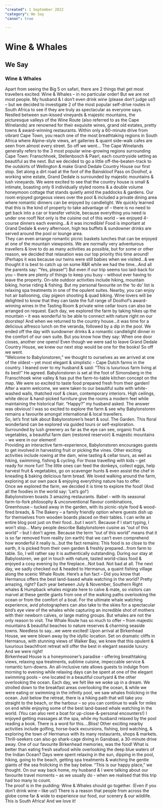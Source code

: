 ```yaml
---
"created": 1 September 2022
"category": We Say
"canon": true

---
```


# Wine & Whales
## We Say
### Wine & Whales

Apart from seeing the Big 5 on safari, there are 2 things that get most travellers excited:  Wine &amp; Whales – in no particular order!
But we are not most people.  My husband &amp; I don’t even drink wine (please don’t judge us!) – but we decided to investigate 2 of the most popular self-drive routes in South Africa to see if they are truly as spectacular as everyone says.
Nestled between sun-kissed vineyards &amp; majestic mountains, the picturesque valleys of the Wine Route (also referred to as the Cape Winelands) are renowned for their exquisite wines, grand old estates, pretty towns &amp; award-winning restaurants.
Within only a 60-minute drive from vibrant Cape Town, you reach one of the most breathtaking regions in South Africa where Alpine-style views, art galleries &amp; quaint side-walk cafes are seen from almost every street.
So off we went…
The Cape Winelands generally refers to the 3 most popular wine-growing regions surrounding Cape Town: Franschhoek, Stellenbosch &amp; Paarl, each countryside setting as beautiful as the next.  But we decided to go a little off-the-beaten-track to the outskirts of Wellington &amp; make Grand Dedale Country House our first stop.
Set along a dirt road at the foot of the Bainskloof Pass on Doolhof, a working wine estate, Grand Dedale is surrounded by majestic mountains &amp; lush vineyards.
We were excited to see that the country house is small &amp; intimate, boasting only 6 individually styled rooms &amp; a double volume honeymoon cottage that stands quietly amid the paddocks &amp; gardens.
Our room enjoyed gorgeous views over the pool &amp; included a private dining area where romantic dinners can be enjoyed by candlelight.
We quickly learned that this is the kind of property to take advantage of – there is no need to get back into a car or transfer vehicle, because everything you need is under one roof!  Not only is the cuisine out of this world – we enjoyed 4-course dinners each evening…&amp; it was incredible!  Food is important at Grand Dedale &amp; every afternoon, high tea buffets &amp; sundowner drinks are served around the pool or lounge area.  
They can even arrange romantic picnic baskets lunches that can be enjoyed at one of the mountain viewpoints.
We are normally very adventurous travellers &amp; love to do as many activities as possible, but for some or other reason, we decided that relaxation was our top priority this time around! (Perhaps it was because our twins were still babies when we visited…&amp; we thought it is best to catch up on some R&amp;R while we had the time…And all the parents say: “Yes, please!”)
But even if our trip seems too laid-back for you – there are plenty of things to keep you busy – without ever having to leave the property.
On-site outdoor activities include hiking, mountain biking, horse riding &amp; fishing.  But my personal favourite on the ‘to do’ list is relaxing spa treatments in one of the opulent suites.  Nearby, you can enjoy hot air ballooning, clay pigeon shooting &amp; quad biking.
Wine lovers will be delighted to know that they can taste the full range of Doolhof’s award-winning wines in the Tasting Room &amp; private wine cellar tours can also be arranged on request. 
Each day, we explored the farm by taking hikes up the mountain – it was wonderful to be able to connect with nature right on our doorstep!  And when we returned to the country house…it was time for a delicious alfresco lunch on the veranda, followed by a dip in the pool.  We ended off the day with sundowner drinks &amp; a romantic candlelight dinner in the comfort of our own suite.
But you know how they say:  When one door closes, another one opens!  Even though we were sad to leave Grand Dedale Country House, we knew our next stop would be one for the books!
So off we went.  
“Welcome to Babylonstoren,” we thought to ourselves as we arrived at one of the oldest – yet most elegant &amp; simplistic - Cape Dutch farms in the country.  I leaned over to my husband &amp; said: “This is luxurious farm living at its best!”  He agreed.
Babylonstoren is set at the foot of Simonsberg in the Franschhoek wine valley &amp; has put the farm-to-table kitchen concept on the map.  We were so excited to taste food prepared fresh from their garden!
After a warm welcome, we were taken to our beautiful suite with white-washed walls, thatched roof &amp; clean, contemporary interiors.  High ceilings, white décor &amp; hand-picked furniture give the rooms a modern feel while maintaining the historical flair.
“Happy?” my husband asked.  The answer was obvious!
I was so excited to explore the farm &amp; see why Babylonstoren remains a favourite amongst international &amp; local travellers.  
So, let’s first talk about Babylonstoren’s heart &amp; soul.  The Garden.  This floral wonderland can be explored via guided tours or self-exploration.  Surrounded by lush greenery as far as the eye can see, organic fruit &amp; vegetables, a beautiful farm dam (restored reservoir) &amp; majestic mountains – we were in our element!  
Providing an interactive farm-experience, Babylonstoren encourages guests to get involved in harvesting fruit or picking the vines.  Other exciting activities include rowing at the dam, wine tasting &amp; cellar tours, as well as hiking, swimming, fishing &amp; cycling.
For those travelling with kids – get ready for more fun! The little ones can feed the donkeys, collect eggs, help harvest fruit &amp; vegetables, go on scavenger hunts &amp; even assist the chef in kneading &amp; baking delicious farm bread.
We loved walking around the farm, exploring at our own pace &amp; enjoying everything nature has to offer.  
Once we explored the farm, we decided it is time to explore the food!  (And all the foodies in the world say: ‘Let’s go!’)  
Babylonstoren boasts 3 amazing restaurants.  Babel - with its seasonal farm-to-fork philosophy &amp; unconventional flavour combinations, Greenhouse – tucked away in the garden, with its picnic-style food &amp; wood-fired breads, &amp; The Bakery – a family friendly option where guests dish up for themselves from wooden boards placed on their tables.
I can write an entire blog post just on their food…but I won’t.  Because if I start typing, I won’t stop…
Many people describe Babylonstoren cusine as “out of this world” – but I don’t agree.  Because the term “out of this world” means that it is so far removed from reality (on earth) that we can’t even comprehend how wonderful it really is…but the fact remains:  This food is so close to the earth, it is picked from their own garden &amp; freshly prepared…from farm to table.  So, I will rather say it is authentically outstanding.
During our stay at Babylostoren, we got in touch with nature, tasted world-class food &amp; enjoyed a cosy evening by the fireplace…Not bad.  Not bad at all.
The next day, we sadly checked out &amp; headed to Hermanus, a quaint fishing village along the scenic Whale Route.
Here’s a fun fact – Did you know that Hermanus offers the best land-based whale watching in the world?  Pretty amazing, right?
Each year between July &amp; November, Southern Right whales &amp; Humpback whales migrate here to calve &amp; mate, so visitors can marvel at these gentle giants from one of the walking paths overlooking the ocean or from the comfort of a boat.
For the ultimate whale watching experience, avid photographers can also take to the skies for a spectacular bird’s eye view of the whales while capturing an incredible shot of mothers with their newborn calves, or large mating groups.
But whales are not the only reason to visit. The Whale Route has so much to offer – from majestic mountains &amp; beautiful beaches to nature reserves &amp; charming seaside towns.
Needless to say…we were excited!
Upon arrival at Birkenhead House, we were blown away by the idyllic location.  Set on dramatic cliffs in Hermanus, with stunning views of Walker Bay, we knew that this opulent &amp; luxurious beachfront retreat will offer the best in elegant seaside luxury.
And we were right!  
Birkenhead House is a honeymooner’s paradise - offering breathtaking views, relaxing spa treatments, sublime cuisine, impeccable service &amp; romantic turn-downs.
An all-inclusive rate allows guests to indulge from morning to evening while relaxing days can be spent at one of the elegant swimming pools – one located in a beautiful courtyard &amp; the other overlooking the ocean.
Each day, we felt like we woke up in a dream.  We strolled down to the breakfast areas overlooking the ocean, &amp; while we were eating or swimming in the infinity pool, we saw whales frolicking in the ocean.  Just below the retreat, there is a hiking path that will take you straight to the beach, or the harbour – so you can continue to walk for miles on end while enjoying some of the best land-based whale watching in the world.  (You can also rent a boat for up-close-&amp;-personal encounters!)
I enjoyed getting massages at the spa, while my husband relaxed by the pool reading a book.  There is a word for this….Bliss!
Other exciting nearby activities include golfing, horse-back excursions, fishing, bird watching, &amp; exploring the town of Hermanus with its many restaurants, shops &amp; markets.  Thrill-seekers can also go shark-cage diving in Gansbaai, a 30-minute drive away.
One of our favourite Birkenhead memories, was the food!  What is better than eating fresh seafood while overlooking the deep blue waters of the Indian Ocean? 
Days were spent relaxing in the sun, dipping in the pool, hiking, going to the beach, getting spa treatments &amp; watching the gentle giants of the sea frolicking in the bay below.
“This is our happy place,” we thought.
On our way back home, my husband &amp; I were talking about our favourite travel moments – as we usually do - when we realised that this trip had too many to count.  
The proof is in the pudding: Wine &amp; Whales should go together. (Even if you don’t drink wine – like us!)
There is a reason that people from across the globe come far &amp; wide to experience our food, our scenery &amp; our wildlife.  
This is South Africa!  And we love it!